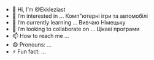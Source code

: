 - 👋 Hi, I’m @Ekkleziast
- 👀 I’m interested in ... Комп"ютерні ігри та автомобілі
- 🌱 I’m currently learning ... Вивчаю Німецьку
- 💞️ I’m looking to collaborate on ... Цікаві програми
- 📫 How to reach me ... 
- 😄 Pronouns: ...
- ⚡ Fun fact: ...

<!---
Ekkleziast/Ekkleziast is a ✨ special ✨ repository because its `README.md` (this file) appears on your GitHub profile.
You can click the Preview link to take a look at your changes.
--->
